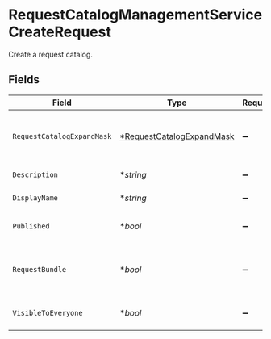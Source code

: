 # RequestCatalogManagementServiceCreateRequest

Create a request catalog.


## Fields

| Field                                                                                                                       | Type                                                                                                                        | Required                                                                                                                    | Description                                                                                                                 |
| --------------------------------------------------------------------------------------------------------------------------- | --------------------------------------------------------------------------------------------------------------------------- | --------------------------------------------------------------------------------------------------------------------------- | --------------------------------------------------------------------------------------------------------------------------- |
| `RequestCatalogExpandMask`                                                                                                  | [*RequestCatalogExpandMask](../../models/shared/requestcatalogexpandmask.md)                                                | :heavy_minus_sign:                                                                                                          | The RequestCatalogExpandMask includes the paths in the catalog view to expand in the return value of this call.             |
| `Description`                                                                                                               | **string*                                                                                                                   | :heavy_minus_sign:                                                                                                          | The description of the new request catalog.                                                                                 |
| `DisplayName`                                                                                                               | **string*                                                                                                                   | :heavy_minus_sign:                                                                                                          | The display name of the new request catalog.                                                                                |
| `Published`                                                                                                                 | **bool*                                                                                                                     | :heavy_minus_sign:                                                                                                          | Whether or not the new catalog should be created as published.                                                              |
| `RequestBundle`                                                                                                             | **bool*                                                                                                                     | :heavy_minus_sign:                                                                                                          | Whether all the entitlements in the catalog can be requests at once. Your tenant must have the bundles feature to use this. |
| `VisibleToEveryone`                                                                                                         | **bool*                                                                                                                     | :heavy_minus_sign:                                                                                                          | Whether or not the new catalog is visible to everyone by default.                                                           |